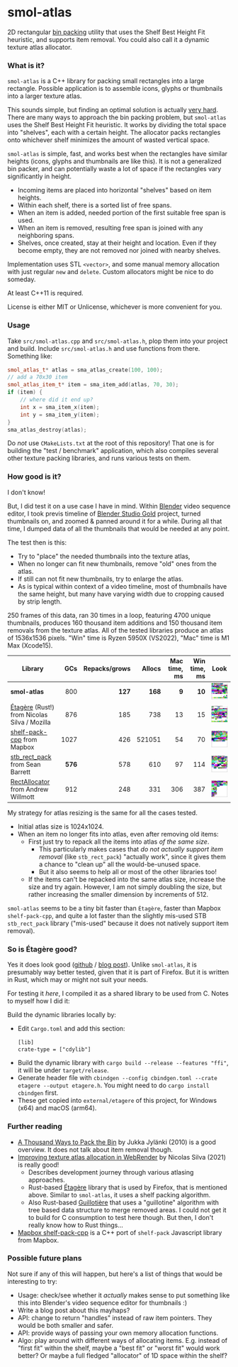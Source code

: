 # smol-atlas

2D rectangular [bin packing](https://en.wikipedia.org/wiki/Bin_packing_problem)
utility that uses the Shelf Best Height Fit heuristic, and supports item removal.
You could also call it a dynamic texture atlas allocator.

### What is it?

`smol-atlas` is a C++ library for packing small rectangles into a large rectangle.
Possible application is to assemble icons, glyphs or thumbnails into a larger
texture atlas.

This sounds simple, but finding an optimal solution is actually [very hard](https://en.wikipedia.org/wiki/NP-completeness).
There are many ways to approach the bin packing problem, but `smol-atlas` uses the Shelf Best
Height Fit heuristic.  It works by dividing the total space into "shelves", each with a certain height.
The allocator packs rectangles onto whichever shelf minimizes the amount of wasted vertical space.

`smol-atlas` is simple, fast, and works best when the rectangles have similar heights (icons, glyphs
and thumbnails are like this).  It is not a generalized bin packer, and can potentially waste a
lot of space if the rectangles vary significantly in height.

- Incoming items are placed into horizontal "shelves" based on item heights.
- Within each shelf, there is a sorted list of free spans.
- When an item is added, needed portion of the first suitable free span
  is used.
- When an item is removed, resulting free span is joined with any
  neighboring spans.
- Shelves, once created, stay at their height and location. Even if they
  become empty, they are not removed nor joined with nearby shelves.

Implementation uses STL `<vector>`, and some manual memory allocation
with just regular `new` and `delete`. Custom allocators might be nice to
do someday.

At least C++11 is required.

License is either MIT or Unlicense, whichever is more convenient for you.

### Usage

Take `src/smol-atlas.cpp` and `src/smol-atlas.h`, plop them into your project and build.
Include `src/smol-atlas.h` and use functions from there. Something like:

```c++
smol_atlas_t* atlas = sma_atlas_create(100, 100);
// add a 70x30 item
smol_atlas_item_t* item = sma_item_add(atlas, 70, 30);
if (item) {
    // where did it end up?
    int x = sma_item_x(item);
    int y = sma_item_y(item);
}
sma_atlas_destroy(atlas);
```

Do *not* use `CMakeLists.txt` at the root of this repository! That one is for building the "test / benchmark"
application, which also compiles several other texture packing libraries, and runs various tests on them.

### How good is it?

I don't know!

But, I did test it on a use case I have in mind. Within [Blender](https://www.blender.org/)
video sequence editor, I took previs timeline of [Blender Studio Gold](https://studio.blender.org/films/gold/) project,
turned thumbnails on, and zoomed & panned around it for a while. During all that time, I dumped data of all the thumbnails
that would be needed at any point.

The test then is this:
- Try to "place" the needed thumbnails into the texture atlas,
- When no longer can fit new thumbnails, remove "old" ones from the atlas.
- If still can not fit new thumbnails, try to enlarge the atlas.
- As is typical within context of a video timeline, most of thumbnails have the same height, but many have varying width due
  to cropping caused by strip length.

250 frames of this data, ran 30 times in a loop, featuring 4700 unique thumbnails, produces 160 thousand item additions and 
150 thousand item removals from the texture atlas. All of the tested libraries produce an atlas of 1536x1536 pixels.
"Win" time is Ryzen 5950X (VS2022), "Mac" time is M1 Max (Xcode15).

| Library                                            | GCs     |Repacks/grows | Allocs  | Mac time, ms | Win time, ms | Look |
|----------------------------------------------------|--------:|-------------:|--------:|-------------:|-------------:|------|
| **smol-atlas**                                     | 800     | **127**      | **168** | **9**        | **10**       | <img src="/img/gold_smol.svg" width="100" /> |
| [Étagère][1] (Rust!) from Nicolas Silva / Mozilla  | 876     | 185          | 738     | 13           | 15           | <img src="/img/gold_etagere.svg" width="100" /> |
| [shelf-pack-cpp][2] from Mapbox                    | 1027    | 426          | 521051  | 54           | 70           | <img src="/img/gold_mapbox.svg" width="100" /> |
| [stb_rect_pack][3] from Sean Barrett               | **576** | 578          | 610     | 97           | 114          | <img src="/img/gold_rectpack.svg" width="100" /> |
| [RectAllocator][4] from Andrew Willmott            | 912     | 248          | 331     | 306          | 387          | <img src="/img/gold_awralloc.svg" width="100" /> |

[1]: https://github.com/nical/etagere
[2]: https://github.com/mapbox/shelf-pack-cpp
[3]: https://github.com/nothings/stb/blob/master/stb_rect_pack.h
[4]: https://gist.github.com/andrewwillmott/f9124eb445df7b3687a666fe36d3dcdb

My strategy for atlas resizing is the same for all the cases tested.
- Initial atlas size is 1024x1024.
- When an item no longer fits into atlas, even after removing old items:
  - First just try to repack all the items into atlas *of the same size*.
    - This particularly makes cases that *do not actually support item removal* (like `stb_rect_pack`) "actually work",
      since it gives them a chance to "clean up" all the would-be-unused space.
    - But it also seems to help all or most of the other libraries too!
  - If the items can't be repacked into the same atlas size, increase the size and try again. However, I am not
    simply doubling the size, but rather increasing the smaller dimension by increments of 512.

`smol-atlas` seems to be a tiny bit faster than `Étagère`, faster than Mapbox `shelf-pack-cpp`, and quite a lot
faster than the slightly mis-used STB `stb_rect_pack` library ("mis-used" because it does not natively support
item removal).

### So is Étagère good?

Yes it does look good ([github](https://github.com/nical/etagere) / [blog post](https://nical.github.io/posts/etagere.html)).
Unlike `smol-atlas`, it is presumably way better tested, given that it is part of Firefox.
But it is written in Rust, which may or might not suit your needs.

For testing it *here*, I compiled it as a shared library to be used from C. Notes to myself how I did it:

Build the dynamic libraries locally by:
- Edit `Cargo.toml` and add this section:
  ```
  [lib]
  crate-type = ["cdylib"]
  ```
- Build the dynamic library with `cargo build --release --features "ffi"`, it will be under `target/release`.
- Generate header file with `cbindgen --config cbindgen.toml --crate etagere --output etagere.h`. You might need to do
  `cargo install cbindgen` first.
- These get copied into `external/etagere` of this project, for Windows (x64) and macOS (arm64).

### Further reading

- [A Thousand Ways to Pack the Bin](https://github.com/juj/RectangleBinPack/blob/master/RectangleBinPack.pdf) by Jukka Jylänki (2010)
  is a good overview. It does not talk about item removal though.
- [Improving texture atlas allocation in WebRender](https://nical.github.io/posts/etagere.html) by Nicolas Silva (2021) is really
  good!
  - Describes development journey through various atlasing approaches.
  - Rust-based [Étagère](https://github.com/nical/etagere) library that is used by Firefox, that is mentioned above. Similar to
    `smol-atlas`, it uses a shelf packing algorithm.
  - Also Rust-based [Guillotière](https://github.com/nical/guillotiere) that uses a "guillotine" algorithm with tree based
    data structure to merge removed areas. I could not get it to build for C consumption to test here though. But then, I don't
    really know how to Rust things...
- [Mapbox shelf-pack-cpp](https://github.com/mapbox/shelf-pack-cpp) is a C++ port of `shelf-pack` Javascript library from Mapbox.

### Possible future plans

Not sure if any of this will happen, but here's a list of things that would be interesting to try:
- Usage: check/see whether it *actually* makes sense to put something like this into Blender's video sequence editor for thumbnails :)
- Write a blog post about this mayhaps?
- API: change to return "handles" instead of raw item pointers. They would be both smaller and safer.
- API: provide ways of passing your own memory allocation functions.
- Algo: play around with different ways of allocating items. E.g. instead of "first fit" within the shelf, maybe a "best fit" or
  "worst fit" would work better? Or maybe a full fledged "allocator" of 1D space within the shelf?
